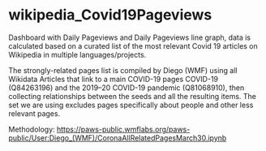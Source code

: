 # wikipedia_Covid19Pageviews

Dashboard with Daily Pageviews and Daily Pageviews line graph, data is calculated based on a curated list of the most relevant Covid 19 articles on Wikipedia in multiple languages/projects.

The strongly-related pages list is compiled by Diego (WMF) using all Wikidata Articles that link to a main COVID-19 pages COVID-19 (Q84263196) and the 2019–20 COVID-19 pandemic (Q81068910), then collecting relationships between the seeds and all the resulting items. The set we are using excludes pages specifically about people and other less relevant pages.

Methodology: https://paws-public.wmflabs.org/paws-public/User:Diego_(WMF)/CoronaAllRelatedPagesMarch30.ipynb
